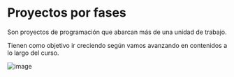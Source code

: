 # Proyectos por fases

Son proyectos de programación que abarcan más de una unidad de trabajo.

Tienen como objetivo ir creciendo según vamos avanzando en contenidos a lo largo del curso.

![image](https://user-images.githubusercontent.com/91023374/196935627-f79caa7a-1afa-43bd-983a-c184c82a7f5a.png)
